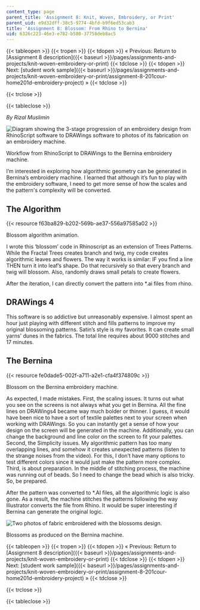 ```yaml
---
content_type: page
parent_title: 'Assignment 8: Knit, Woven, Embroidery, or Print'
parent_uid: e9d32dff-38c5-9774-4bfd-b9f6ed53cab3
title: 'Assignment 8: Blossom: From Rhino to Bernina'
uid: 6326c223-46e3-e782-b580-37758deb8ac5
---
```


{{< tableopen >}}
{{< tropen >}}
{{< tdopen >}}
« Previous: Return to [Assignment 8 description]({{< baseurl >}}/pages/assignments-and-projects/knit-woven-embroidery-or-print)
{{< tdclose >}}
{{< tdopen >}}
Next: [student work sample]({{< baseurl >}}/pages/assignments-and-projects/knit-woven-embroidery-or-print/assignment-8-201cour-home201d-embroidery-project) »
{{< tdclose >}}

{{< trclose >}}

{{< tableclose >}}

_By Rizal Muslimin_

![Diagram showing the 3-stage progression of an embroidery design from RhinoScript software to DRAWings software to photos of its fabrication on an embroidery machine.](/courses/media-arts-and-sciences/mas-962-special-topics-new-textiles-spring-2010/assignments-and-projects/knit-woven-embroidery-or-print/assignment-8-blossom-from-rhino-to-bernina/bernina1.jpg)

Workflow from RhinoScript to DRAWings to the Bernina embroidery machine.

I’m interested in exploring how algorithmic geometry can be generated in Bernina’s embroidery machine. I learned that although it’s fun to play with the embroidery software, I need to get more sense of how the scales and the pattern's complexity will be converted.

The Algorithm
-------------

{{< resource f63ba829-b202-569b-ae37-556a97585a02 >}}

Blossom algorithm animation.

I wrote this ‘blossom’ code in Rhinoscript as an extension of Trees Patterns. While the Fractal Trees creates branch and twig, my code creates algorithmic leaves and flowers. The way it works is similar: IF you find a line THEN turn it into leaf’s shape. Do that recursively so that every branch and twig will blossom. Also, randomly draws small petals to create flowers.

After the iteration, I can directly convert the pattern into \*.ai files from rhino.

DRAWings 4
----------

This software is so addictive but unreasonably expensive. I almost spent an hour just playing with different stitch and fills patterns to improve my original blossoming patterns. Satin’s style is my favorites. It can create small yarns' dunes in the fabrics. The total line requires about 9000 stitches and 17 minutes.

The Bernina
-----------

{{< resource fe0dade5-002f-a711-a2e1-cfa4f374809c >}}

Blossom on the Bernina embroidery machine.

As expected, I made mistakes. First, the scaling issues. It turns out what you see on the screens is not always what you get in Bernina. All the fine lines on DRAWings4 became way much bolder or thinner. I guess, it would have been nice to have a sort of textile palettes next to your screen when working with DRAWings. So you can instantly get a sense of how your design on the screen will be generated in the machine. Additionally, you can change the background and line color on the screen to fit your palettes. Second, the Simplicity issues. My algorithmic pattern has too many overlapping lines, and somehow it creates unexpected patterns (listen to the strange noises from the video). For this, I don’t have many options to test different colors since it would just make the pattern more complex. Third, is about preparation. In the middle of stitching process, the machine was running out of beads. So I need to change the bead which is also tricky. So, be prepared.

After the pattern was converted to \*.AI files, all the algorithmic logic is also gone. As a result, the machine stitches the patterns following the way Illustrator converts the file from Rhino. It would be super interesting if Bernina can generate the original logic.

![Two photos of fabric embroidered with the blossoms design.](/courses/media-arts-and-sciences/mas-962-special-topics-new-textiles-spring-2010/assignments-and-projects/knit-woven-embroidery-or-print/assignment-8-blossom-from-rhino-to-bernina/bernina2.jpg)

Blossoms as produced on the Bernina machine.

{{< tableopen >}}
{{< tropen >}}
{{< tdopen >}}
« Previous: Return to [Assignment 8 description]({{< baseurl >}}/pages/assignments-and-projects/knit-woven-embroidery-or-print)
{{< tdclose >}}
{{< tdopen >}}
Next: [student work sample]({{< baseurl >}}/pages/assignments-and-projects/knit-woven-embroidery-or-print/assignment-8-201cour-home201d-embroidery-project) »
{{< tdclose >}}

{{< trclose >}}

{{< tableclose >}}